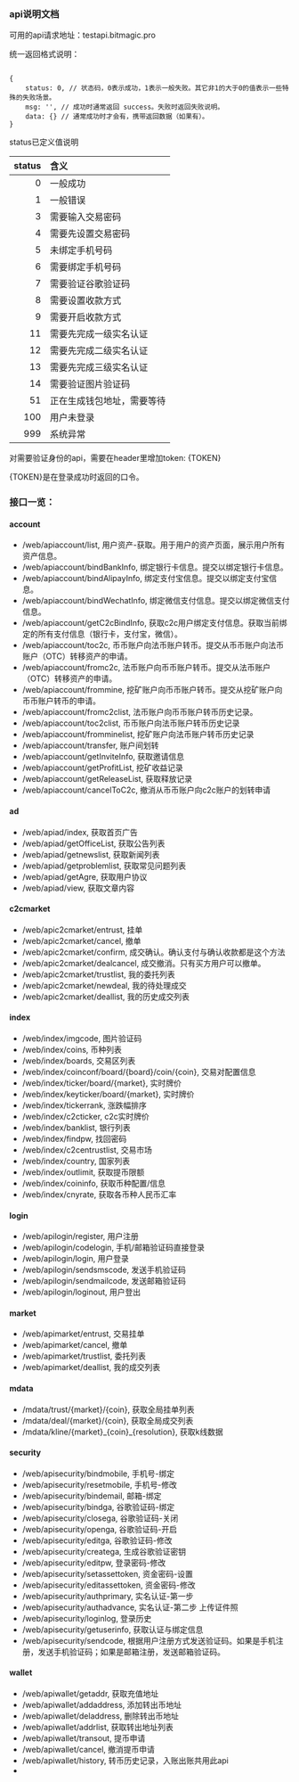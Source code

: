 ### api说明文档

可用的api请求地址：testapi.bitmagic.pro

统一返回格式说明：

```

{
    status: 0, // 状态码，0表示成功，1表示一般失败。其它非1的大于0的值表示一些特殊的失败场景。
    msg: '', // 成功时通常返回 success。失败时返回失败说明。
    data: {} // 通常成功时才会有，携带返回数据（如果有）。
}

```

status已定义值说明

|  status   | 含义  |
|  ----:  | :----  |
| 0  | 一般成功 |
| 1  | 一般错误 |
| 3  | 需要输入交易密码 |
| 4  | 需要先设置交易密码 |
| 5  | 未绑定手机号码 |
| 6  | 需要绑定手机号码 |
| 7  | 需要验证谷歌验证码 |
| 8  | 需要设置收款方式 |
| 9  | 需要开启收款方式 |
| 11  | 需要先完成一级实名认证 |
| 12  | 需要先完成二级实名认证 |
| 13  | 需要先完成三级实名认证 |
| 14  | 需要验证图片验证码 |
| 51  | 正在生成钱包地址，需要等待 |
| 100  | 用户未登录 |
| 999  | 系统异常 |

对需要验证身份的api，需要在header里增加token: {TOKEN}

{TOKEN}是在登录成功时返回的口令。


### 接口一览：
#### account
- /web/apiaccount/list, 用户资产-获取。用于用户的资产页面，展示用户所有资产信息。
- /web/apiaccount/bindBankInfo, 绑定银行卡信息。提交以绑定银行卡信息。
- /web/apiaccount/bindAlipayInfo, 绑定支付宝信息。提交以绑定支付宝信息。
- /web/apiaccount/bindWechatInfo, 绑定微信支付信息。提交以绑定微信支付信息。
- /web/apiaccount/getC2cBindInfo, 获取c2c用户绑定支付信息。获取当前绑定的所有支付信息（银行卡，支付宝，微信）。
- /web/apiaccount/toc2c, 币币账户向法币账户转币。提交从币币账户向法币账户（OTC）转移资产的申请。
- /web/apiaccount/fromc2c, 法币账户向币币账户转币。提交从法币账户（OTC）转移资产的申请。
- /web/apiaccount/frommine, 挖矿账户向币币账户转币。提交从挖矿账户向币币账户转币的申请。
- /web/apiaccount/fromc2clist, 法币账户向币币账户转币历史记录。
- /web/apiaccount/toc2clist, 币币账户向法币账户转币历史记录
- /web/apiaccount/fromminelist, 挖矿账户向法币账户转币历史记录
- /web/apiaccount/transfer, 账户间划转
- /web/apiaccount/getInviteInfo, 获取邀请信息
- /web/apiaccount/getProfitList, 挖矿收益记录
- /web/apiaccount/getReleaseList, 获取释放记录
- /web/apiaccount/cancelToC2c, 撤消从币币账户向c2c账户的划转申请


#### ad
- /web/apiad/index, 获取首页广告
- /web/apiad/getOfficeList, 获取公告列表
- /web/apiad/getnewslist, 获取新闻列表
- /web/apiad/getproblemlist, 获取常见问题列表
- /web/apiad/getAgre, 获取用户协议
- /web/apiad/view, 获取文章内容


#### c2cmarket
- /web/apic2cmarket/entrust, 挂单
- /web/apic2cmarket/cancel, 撤单
- /web/apic2cmarket/confirm, 成交确认。确认支付与确认收款都是这个方法
- /web/apic2cmarket/dealcancel, 成交撤消。只有买方用户可以撤单。
- /web/apic2cmarket/trustlist, 我的委托列表
- /web/apic2cmarket/newdeal, 我的待处理成交
- /web/apic2cmarket/deallist, 我的历史成交列表


#### index
- /web/index/imgcode, 图片验证码
- /web/index/coins, 币种列表
- /web/index/boards, 交易区列表
- /web/index/coinconf/board/{board}/coin/{coin}, 交易对配置信息
- /web/index/ticker/board/{market}, 实时牌价
- /web/index/keyticker/board/{market}, 实时牌价
- /web/index/tickerrank, 涨跌幅排序
- /web/index/c2cticker, c2c实时牌价
- /web/index/banklist, 银行列表
- /web/index/findpw, 找回密码
- /web/index/c2centrustlist, 交易市场
- /web/index/country, 国家列表
- /web/index/outlimit, 获取提币限额
- /web/index/coininfo, 获取币种配置/信息
- /web/index/cnyrate, 获取各币种人民币汇率

#### login
- /web/apilogin/register, 用户注册
- /web/apilogin/codelogin, 手机/邮箱验证码直接登录
- /web/apilogin/login, 用户登录
- /web/apilogin/sendsmscode, 发送手机验证码
- /web/apilogin/sendmailcode, 发送邮箱验证码
- /web/apilogin/loginout, 用户登出


#### market
- /web/apimarket/entrust, 交易挂单
- /web/apimarket/cancel, 撤单
- /web/apimarket/trustlist, 委托列表
- /web/apimarket/deallist, 我的成交列表


#### mdata
- /mdata/trust/{market}/{coin}, 获取全局挂单列表
- /mdata/deal/{market}/{coin}, 获取全局成交列表
- /mdata/kline/{market}\_{coin}\_{resolution}, 获取k线数据

#### security
- /web/apisecurity/bindmobile, 手机号-绑定
- /web/apisecurity/resetmobile, 手机号-修改
- /web/apisecurity/bindemail, 邮箱-绑定
- /web/apisecurity/bindga, 谷歌验证码-绑定
- /web/apisecurity/closega, 谷歌验证码-关闭
- /web/apisecurity/openga, 谷歌验证码-开启
- /web/apisecurity/editga, 谷歌验证码-修改
- /web/apisecurity/createga, 生成谷歌验证密钥
- /web/apisecurity/editpw, 登录密码-修改
- /web/apisecurity/setassettoken, 资金密码-设置
- /web/apisecurity/editassettoken, 资金密码-修改
- /web/apisecurity/authprimary, 实名认证-第一步
- /web/apisecurity/authadvance, 实名认证-第二步 上传证件照
- /web/apisecurity/loginlog, 登录历史
- /web/apisecurity/getuserinfo, 获取认证与绑定信息
- /web/apisecurity/sendcode, 根据用户注册方式发送验证码。如果是手机注册，发送手机验证码；如果是邮箱注册，发送邮箱验证码。


#### wallet
- /web/apiwallet/getaddr, 获取充值地址
- /web/apiwallet/addaddress, 添加转出币地址
- /web/apiwallet/deladdress, 删除转出币地址
- /web/apiwallet/addrlist, 获取转出地址列表
- /web/apiwallet/transout, 提币申请
- /web/apiwallet/cancel, 撤消提币申请
- /web/apiwallet/history, 转币历史记录，入账出账共用此api
- 
